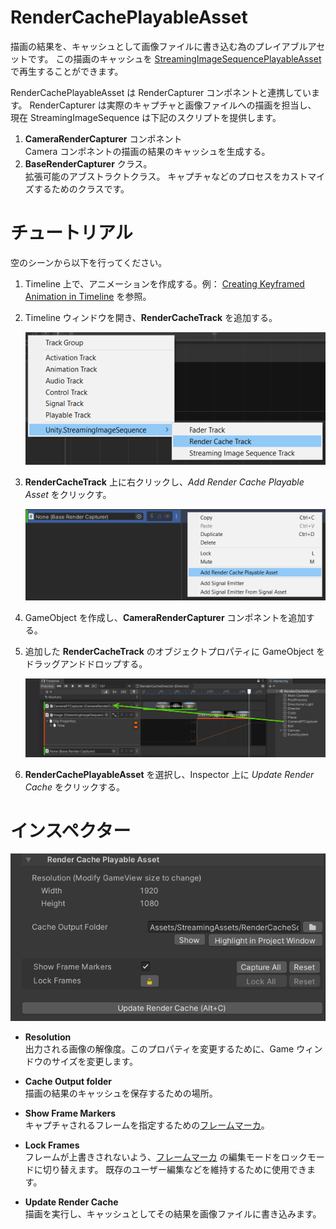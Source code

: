 # RenderCachePlayableAsset

描画の結果を、キャッシュとして画像ファイルに書き込む為のプレイアブルアセットです。
この描画のキャッシュを [StreamingImageSequencePlayableAsset](StreamingImageSequencePlayableAsset.md)
で再生することができます。

RenderCachePlayableAsset は RenderCapturer コンポネントと連携しています。
RenderCapturer は実際のキャプチャと画像ファイルへの描画を担当し、
現在 StreamingImageSequence は下記のスクリプトを提供します。
1. **CameraRenderCapturer** コンポネント   
   Camera コンポネントの描画の結果のキャッシュを生成する。
1. **BaseRenderCapturer** クラス。  
   拡張可能のアブストラクトクラス。
   キャプチャなどのプロセスをカストマイズするためのクラスです。

# チュートリアル

空のシーンから以下を行ってください。

1. Timeline 上で、アニメーションを作成する。例：
   [Creating Keyframed Animation in Timeline](https://learn.unity.com/tutorial/creating-keyframed-animation-in-timeline)
   を参照。

1. Timeline ウィンドウを開き、**RenderCacheTrack** を追加する。

   ![AddRenderCacheTrack](../images/AddRenderCacheTrack.png)
   
1. **RenderCacheTrack** 上に右クリックし、*Add Render Cache Playable Asset* をクリックす。
 
   ![AddRenderCachePlayableAsset](../images/AddRenderCachePlayableAsset.png)
   
1. GameObject を作成し、**CameraRenderCapturer** コンポネントを追加する。

1. 追加した **RenderCacheTrack** のオブジェクトプロパティに GameObject をドラッグアンドドロップする。

   ![AssignRenderCapturer](../images/AssignRenderCapturer.png)

1. **RenderCachePlayableAsset** を選択し、Inspector 上に *Update Render Cache* をクリックする。

# インスペクター

![RenderCachePlayableAsset](../images/RenderCachePlayableAssetInspector.png)

* **Resolution**   
  出力される画像の解像度。このプロパティを変更するために、Game ウィンドウのサイズを変更します。
* **Cache Output folder**  
  描画の結果のキャッシュを保存するための場所。
* **Show Frame Markers**  
  キャプチャされるフレームを指定するための[フレームマーカ](FrameMarkers.md)。 
* **Lock Frames**  
  フレームが上書きされないよう、[フレームマーカ](FrameMarkers.md) の編集モードをロックモードに切り替えます。
  既存のユーザー編集などを維持するために使用できます。

* **Update Render Cache**  
  描画を実行し、キャッシュとしてその結果を画像ファイルに書き込みます。





